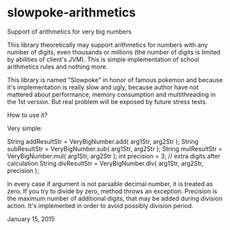 # slowpoke-arithmetics
Support of arithmetics for very big numbers

This library theoretically may support arithmetics for numbers with any number of digits, even thousands or millions (the number of digits is limited by abilities of client's JVM). This is simple implementation of school arithmetics rules and nothing more.

This library is named "Slowpoke" in honor of famous pokemon and because it's implementation is really slow and ugly, because author have not mattered about performance, memory consumption and multithreading in the 1st version. But real problem will be exposed by future stress tests.

How to use it?

Very simple:

String addResultStr = VeryBigNumber.add( arg1Str, arg2Str );
String subResultStr = VeryBigNumber.sub( arg1Str, arg2Str );
String mulResultStr = VeryBigNumber.mul( arg1Str, arg2Str );
int precision = 3;  // extra digits after calculation
String divResultStr = VeryBigNumber.div( arg1Str, arg2Str, precision );

In every case if argument is not parsable decimal number, it is treated as zero.
If you try to divide by zero, method throws an exception.
Precision is the maximum number of additional digits, that may be added during division action. It's implemented in order to avoid possibly division period.


January 15, 2015

